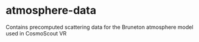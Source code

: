 # atmosphere-data
Contains precomputed scattering data for the Bruneton atmosphere model used in CosmoScout VR
